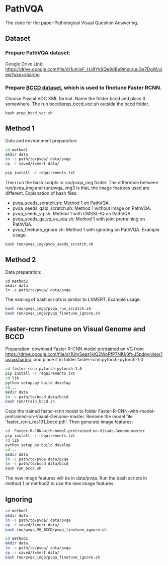 # PathVQA
The code for the paper Pathological Visual Question Answering. 

## Dataset
### Prepare PathVQA dataset:  
Google Drive Link: https://drive.google.com/file/d/1utnisF_HJ8Yk9Qe9dBe9mxuruuGe7DgW/view?usp=sharing

### Prepare [BCCD dataset](https://public.roboflow.com/object-detection/bccd/1), which is used to finetune Faster RCNN. 
Choose Pascal VOC XML format. Name the folder bccd and place it somewhere. The run bccd/prep_bccd_voc.sh outside the bccd folder. 
```
bash prep_bccd_voc.sh
```

## Method 1
Data and environment preparation:
```bash
cd method1
mkdir data
ln -s path/to/pvqa/ data/pvqa
cp -r saved/lxmert data/

pip install -r requirements.txt
```

Then run the bash scripts in run/pvqa_img folder. 
The difference between run/pvqa_img and run/pvqa_img3 is that, the image features used are different. 
Explanation of bash files: 
* pvqa_seeds_scratch.sh: Method 1 on PathVQA. 
* pvqa_seeds_qabl_scratch.sh: Method 1 without image on PathVQA. 
* pvqa_seeds_vq.sh: Method 1 with CMSSL-IQ on PathVQA. 
* pvqa_seeds_qa_vq_va_vqa.sh: Method 1 with joint pretraining on PathVQA. 
* pvqa_finetune_ignore.sh: Method 1 with ignoring on PathVQA. 
Example usage:
```bash
bash run/pvqa_img/pvqa_seeds_scratch.sh
```

## Method 2
Data preparation: 
```
cd method2
mkdir data
ln -s path/to/pvqa/ data/pvqa
```
The naming of bash scripts is similar to LXMERT. Example usage:
```bash
bash run/pvqa_img3/pvqa_run_scratch.sh
bash run/pvqa_img3/pvqa_finetune_ignore.sh
```

## Faster-rcnn finetune on Visual Genome and BCCD
Preparation:
download Faster R-CNN model pretrained on VG from https://drive.google.com/file/d/1UtySeaz1klQ2WoPfP7NIUj0ft-J5pdpy/view?usp=sharing, 
and place it in folder faster-rcnn.pytorch-pytorch-1.0
```bash
cd faster-rcnn.pytorch-pytorch-1.0
pip install -r requirements.txt
cd lib 
python setup.py build develop
cd ..
mkdir data
ln -s path/to/bccd data/bccd
bash run/train_bccd.sh
```
Copy the trained faster-rcnn model to folder Faster-R-CNN-with-model-pretrained-on-Visual-Genome-master. 
Rename the model file 'faster_rcnn_res101_bccd.pth'. 
Then generate image features:
```bash
cd  Faster-R-CNN-with-model-pretrained-on-Visual-Genome-master
pip install -r requirements.txt
cd lib 
python setup.py build develop
cd ..
mkdir data
ln -s path/to/pvqa data/pvqa
ln -s path/to/bccd data/bccd
bash run_bccd.sh
```

The new image features will be in data/pvqa. 
Run the bash scripts in method 1 or method2 to use the new image features. 


## Ignoring
```bash
cd method1
mkdir data
ln -s path/to/pvqa/ data/pvqa
cp -r saved/lxmert data/
bash run/pvqa_VG_BCCD/pvqa_finetune_ignore.sh
```

```bash
cd method2
mkdir data
ln -s path/to/pvqa/ data/pvqa
cp -r saved/lxmert data/
bash run/pvqa_img3/pvqa_finetune_ignore.sh
```
